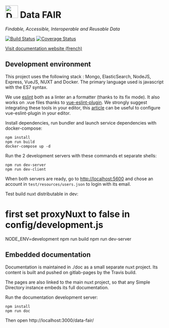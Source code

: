 # <img alt="Data FAIR logo" src="https://cdn.rawgit.com/koumoul-dev/data-fair/master/public/assets/logo.svg" width="40"> Data FAIR

*Findable, Accessible, Interoperable and Reusable Data*

[![Build Status](https://travis-ci.org/koumoul-dev/data-fair.svg?branch=master)](https://travis-ci.org/koumoul-dev/data-fair)
[![Coverage Status](https://coveralls.io/repos/github/koumoul-dev/data-fair/badge.svg?branch=master)](https://coveralls.io/github/koumoul-dev/data-fair?branch=master)

[Visit documentation website (french)](https://koumoul-dev.github.io/data-fair/)

## Development environment

This project uses the following stack : Mongo, ElasticSearch, NodeJS, Express, VueJS, NUXT and Docker. The primary language used is javascript with the ES7 syntax.

We use [eslint]() both as a linter an a formatter (thanks to its fix mode). It also works on .vue files thanks to [vue-eslint-plugin](https://github.com/vuejs/eslint-plugin-vue). We strongly suggest integrating these tools in your editor, this [article](https://alligator.io/vuejs/vue-eslint-plugin/) can be useful to configure vue-eslint-plugin in your editor.

Install dependencies, run bundler and launch service dependencies with docker-compose:

    npm install
    npm run build
    docker-compose up -d

Run the 2 development servers with these commands et separate shells:

    npm run dev-server
    npm run dev-client

When both servers are ready, go to [http://localhost:5600](http://localhost:5600) and chose an account in `test/resources/users.json` to login with its email.

Test build nuxt distributable in dev:

   # first set proxyNuxt to false in config/development.js
   NODE_ENV=development npm run build
   npm run dev-server


## Embedded documentation

Documentation is maintained in ./doc as a small separate nuxt project. Its content is built and pushed on gitlab-pages by the Travis build.

The pages are also linked to the main nuxt project, so that any Simple Directory instance embeds its full documentation.

Run the documentation development server:

```
npm install
npm run doc
```

Then open http://localhost:3000/data-fair/
